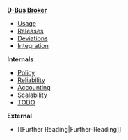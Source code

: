 **[D-Bus Broker](Home)**

* [Usage](Home#using-dbus-broker)
* [Releases](Home#releases)
* [Deviations](Deviations)
* [Integration](Integration)

**Internals**

* [Policy](Policy)
* [Reliability](Reliability)
* [Accounting](Accounting)
* [Scalability](Scalability)
* [TODO](TODO)

**External**

* [[Further Reading|Further-Reading]]